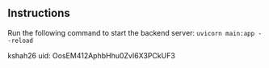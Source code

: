 ## Instructions
Run the following command to start the backend server: 
`uvicorn main:app --reload`

kshah26 uid: OosEM412AphbHhu0ZvI6X3PCkUF3